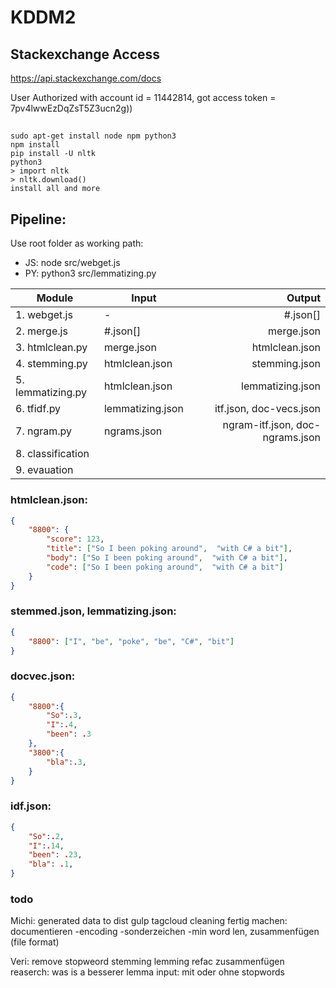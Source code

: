 # KDDM2

## Stackexchange Access
https://api.stackexchange.com/docs

User Authorized with account id = 11442814, 
got access token = 7pv4lwwEzDqZsT5Z3ucn2g))

##
``` 
sudo apt-get install node npm python3
npm install
pip install -U nltk 
python3 
> import nltk
> nltk.download()
install all and more
```

## Pipeline:
Use root folder as working path:
- JS: node src/webget.js
- PY: python3 src/lemmatizing.py

| Module            | Input                 | Output              |
| ----------------- | --------------------- | -----------------:  |
| 1. webget.js      |  -                    | #.json[]
| 2. merge.js       |  #.json[]             | merge.json
| 3. htmlclean.py   |  merge.json           | htmlclean.json
| 4. stemming.py    |  htmlclean.json       | stemming.json
| 5. lemmatizing.py |  htmlclean.json       | lemmatizing.json
| 6. tfidf.py       |  lemmatizing.json     | itf.json, doc-vecs.json
| 7. ngram.py       |  ngrams.json          | ngram-itf.json, doc-ngrams.json
| 8. classification |
| 9. evauation      |


### htmlclean.json:
```json
{  
    "8800": {
        "score": 123,
        "title": ["So I been poking around",  "with C# a bit"],
        "body": ["So I been poking around",  "with C# a bit"],
        "code": ["So I been poking around",  "with C# a bit"]
    }
}
```

### stemmed.json, lemmatizing.json:
```json
{
    "8800": ["I", "be", "poke", "be", "C#", "bit"]
}
```

### docvec.json:
```json
{
    "8800":{
        "So":.3, 
        "I":.4,
        "been": .3
    },
    "3800":{
        "bla":.3,         
    }
}
```

### idf.json:
```json
{
    "So":.2, 
    "I":.14,
    "been": .23,
    "bla": .1,
}
```

### todo

Michi:
generated data to dist
gulp
tagcloud
cleaning fertig machen: documentieren 
 -encoding
 -sonderzeichen
 -min word len, 
zusammenfügen (file format) 


Veri:
remove stopweord
stemming lemming refac
zusammenfügen
reaserch: was is a besserer lemma input: mit oder ohne stopwords
